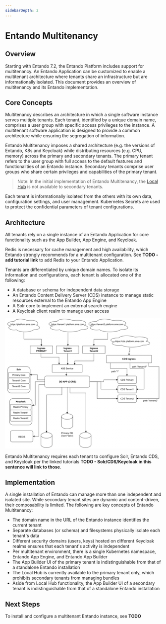 ```yaml
---
sidebarDepth: 2
---
```


# Entando Multitenancy

## Overview

Starting with Entando 7.2, the Entando Platform includes support for multitenancy. An Entando Application can be customized to enable a multitenant architecture where tenants share an infrastructure but are informationally isolated. This document provides an overview of multitenancy and its Entando implementation.

## Core Concepts

Multitenancy describes an architecture in which a single software instance serves multiple tenants. Each tenant, identified by a unique domain name, comprises a user group with specific access privileges to the instance. A multitenant software application is designed to provide a common architecture while ensuring the segregation of information.

Entando Multitenancy imposes a shared architecture (e.g. the versions of Entando, K8s and Keycloak) while distributing resources (e.g. CPU, memory) across the primary and secondary tenants. The primary tenant refers to the user group with full access to the default features and functionalities of an Entando instance. Secondary tenants comprise user groups who share certain privileges and capabilities of the primary tenant. 

>Note: In the initial implementation of Entando Multitenancy, the [Local Hub](../compose/local-hub-overview.md) is not available to secondary tenants.

Each tenant is informationally isolated from the others with its own data, configuration settings, and user management. Kubernetes Secrets are used to protect the confidential parameters of tenant configurations.
## Architecture

All tenants rely on a single instance of an Entando Application for core functionality such as the App Builder, App Engine, and Keycloak. 

Redis is necessary for cache management and high availability, which Entando strongly recommends for a multitenant configuration. See **TODO - add tutorial link** to add Redis to your Entando Application.

Tenants are differentiated by unique domain names. To isolate its information and configurations, each tenant is allocated one of the following:

- A database or schema for independent data storage
- An Entando Content Delivery Server (CDS) instance to manage static resources external to the Entando App Engine
- A Solr core to implement an external search engine
- A Keycloak client realm to manage user access

![multitenancy.png](./img/multitenancy.png)

Entando Multitenancy requires each tenant to configure Solr, Entando CDS, and Keycloak per the linked tutorials **TODO - Solr/CDS/Keycloak in this sentence will link to those**. 

## Implementation

A single installation of Entando can manage more than one independent and isolated site. While secondary tenant sites are dynamic and content-driven, their composability is limited. The following are key concepts of Entando Multitenancy:

- The domain name in the URL of the Entando instance identifies the current tenant
- Separate databases (or schema) and filesystems physically isolate each tenant's data
- Different security domains (users, keys) hosted on different Keycloak realms ensures that each tenant's activity is independent
- Per multitenant environment, there is a single Kubernetes namespace, Entando App Engine, and Entando App Builder
- The App Builder UI of the primary tenant is indistinguishable from that of a standalone Entando installation
- The Local Hub is currently available to the primary tenant only, which prohibits secondary tenants from managing bundles 
- Aside from Local Hub functionality, the App Builder UI of a secondary tenant is indistinguishable from that of a standalone Entando installation

## Next Steps

To install and configure a multitenant Entando instance, see **TODO**

